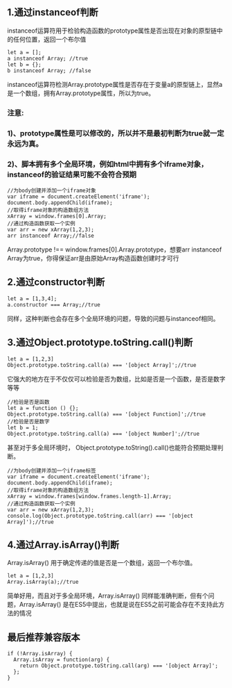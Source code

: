 ## 1.通过instanceof判断
instanceof运算符用于检验构造函数的prototype属性是否出现在对象的原型链中的任何位置，返回一个布尔值
```
let a = [];
a instanceof Array; //true
let b = {};
b instanceof Array; //false
```
instanceof运算符检测Array.prototype属性是否存在于变量a的原型链上，显然a是一个数组，拥有Array.prototype属性，所以为true。
### 注意:
### 1)、prototype属性是可以修改的，所以并不是最初判断为true就一定永远为真。
### 2)、脚本拥有多个全局环境，例如html中拥有多个iframe对象，instanceof的验证结果可能不会符合预期
```
//为body创建并添加一个iframe对象
var iframe = document.createElement('iframe');
document.body.appendChild(iframe);
//取得iframe对象的构造数组方法
xArray = window.frames[0].Array;
//通过构造函数获取一个实例
var arr = new xArray(1,2,3); 
arr instanceof Array;//false
```
Array.prototype !== window.frames[0].Array.prototype，想要arr instanceof Array为true，你得保证arr是由原始Array构造函数创建时才可行

## 2.通过constructor判断
```
let a = [1,3,4];
a.constructor === Array;//true
```
同样，这种判断也会存在多个全局环境的问题，导致的问题与instanceof相同。

## 3.通过Object.prototype.toString.call()判断
```
let a = [1,2,3]
Object.prototype.toString.call(a) === '[object Array]';//true
```
它强大的地方在于不仅仅可以检验是否为数组，比如是否是一个函数，是否是数字等等

```
//检验是否是函数
let a = function () {};
Object.prototype.toString.call(a) === '[object Function]';//true
//检验是否是数字
let b = 1;
Object.prototype.toString.call(a) === '[object Number]';//true
```
甚至对于多全局环境时， Object.prototype.toString().call()也能符合预期处理判断。

```
//为body创建并添加一个iframe标签
var iframe = document.createElement('iframe');
document.body.appendChild(iframe);
//取得iframe对象的构造数组方法
xArray = window.frames[window.frames.length-1].Array;
//通过构造函数获取一个实例
var arr = new xArray(1,2,3); 
console.log(Object.prototype.toString.call(arr) === '[object Array]');//true
```
## 4.通过Array.isArray()判断
Array.isArray() 用于确定传递的值是否是一个数组，返回一个布尔值。
```
let a = [1,2,3]
Array.isArray(a);//true
```
简单好用，而且对于多全局环境，Array.isArray() 同样能准确判断，但有个问题，Array.isArray() 是在ES5中提出，也就是说在ES5之前可能会存在不支持此方法的情况

## 最后推荐兼容版本
```
if (!Array.isArray) {
  Array.isArray = function(arg) {
    return Object.prototype.toString.call(arg) === '[object Array]';
  };
}
```


